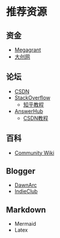 # 推荐资源

## 资金

- [Megagrant](https://zhuanlan.zhihu.com/p/73258044)
- [大创网](https://cy.ncss.cn/searchinvestor)

## 论坛

- [CSDN](https://so.csdn.net/so/search?q=ue4%20inputtouch&t=&u=)
- [StackOverflow](https://stackoverflow.com/)
    - [知乎教程](https://www.zhihu.com/question/20824615)
- [AnswerHub](https://answers.unrealengine.com/index.html)
    - [CSDN教程](https://blog.csdn.net/weixin_33232568/article/details/99314770)
## 百科 
- [Community Wiki](https://ue4community.wiki/)

## Blogger

- [DawnArc](https://dawnarc.com/)
- [IndieClub](https://github.com/IndieClub)

## Markdown

- Mermaid
- Latex
